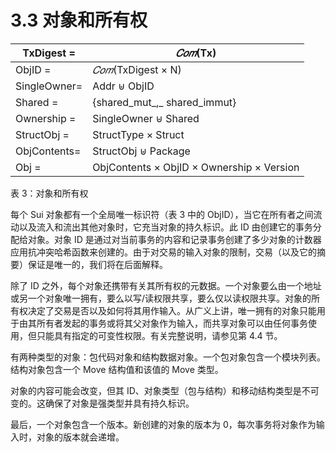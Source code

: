 # 3.3 对象和所有权

| TxDigest =   | _𝐶𝑜𝑚_(Tx)                              |
| ------------ | ----------------------------------------- |
| ObjID =      | _𝐶𝑜𝑚_(TxDigest × N)                    |
| SingleOwner= | Addr ⊎ ObjID                              |
| Shared =     | {shared\_mut_,_ shared\_immut}            |
| Ownership =  | SingleOwner ⊎ Shared                      |
| StructObj =  | StructType × Struct                       |
| ObjContents= | StructObj ⊎ Package                       |
| Obj =        | ObjContents × ObjID × Ownership × Version |

表 3：对象和所有权

每个 Sui 对象都有一个全局唯一标识符（表 3 中的 ObjID），当它在所有者之间流动以及流入和流出其他对象时，它充当对象的持久标识。此 ID 由创建它的事务分配给对象。对象 ID 是通过对当前事务的内容和记录事务创建了多少对象的计数器应用抗冲突哈希函数来创建的。由于对交易的输入对象的限制，交易（以及它的摘要）保证是唯一的，我们将在后面解释。

除了 ID 之外，每个对象还携带有关其所有权的元数据。一个对象要么由一个地址或另一个对象唯一拥有，要么以写/读权限共享，要么仅以读权限共享。对象的所有权决定了交易是否以及如何将其用作输入。从广义上讲，唯一拥有的对象只能用于由其所有者发起的事务或将其父对象作为输入，而共享对象可以由任何事务使用，但只能具有指​​定的可变性权限。有关完整说明，请参见第 4.4 节。

有两种类型的对象：包代码对象和结构数据对象。一个包对象包含一个模块列表。结构对象包含一个 Move 结构值和该值的 Move 类型。

对象的内容可能会改变，但其 ID、对象类型（包与结构）和移动结构类型是不可变的。这确保了对象是强类型并具有持久标识。

最后，一个对象包含一个版本。新创建的对象的版本为 0，每次事务将对象作为输入时，对象的版本就会递增。
